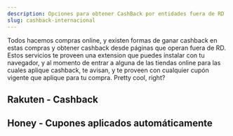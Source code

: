 ```yaml
---
description: Opciones para obtener CashBack por entidades fuera de RD
slug: cashback-internacional
---
```


Todos hacemos compras online, y existen formas de ganar cashback en estas compras y obtener cashback desde páginas 
que operan fuera de RD. Estos servicios te proveen una extension que puedes instalar con tu navegador, y al momento de entrar
a alguna de las tiendas online para las cuales aplique cashback, te avisan, y te proveen con cualquier cupón vigente que aplique para tu compra.
Pretty cool, right?

## Rakuten - Cashback

## Honey - Cupones aplicados automáticamente

